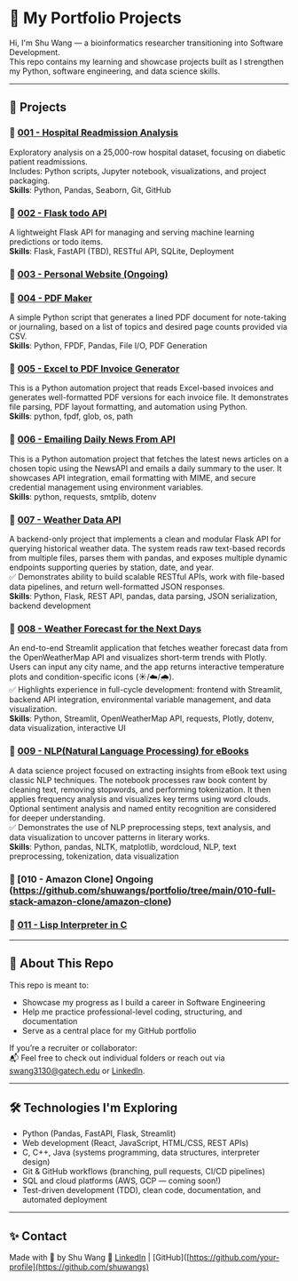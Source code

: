 # 💼 My Portfolio Projects

Hi, I'm Shu Wang — a bioinformatics researcher transitioning into Software Development.  
This repo contains my learning and showcase projects built as I strengthen my Python, software engineering, and data science skills.

---

## 📁 Projects

### 🔹 [001 - Hospital Readmission Analysis](./001-readmission-analysis)
Exploratory analysis on a 25,000-row hospital dataset, focusing on diabetic patient readmissions.  
Includes: Python scripts, Jupyter notebook, visualizations, and project packaging.  
**Skills**: Python, Pandas, Seaborn, Git, GitHub

### 🔹 [002 - Flask todo API](https://github.com/shuwangs/portfolio/tree/main/002-flask-todo-api)
A lightweight Flask API for managing and serving machine learning predictions or todo items.  
**Skills**: Flask, FastAPI (TBD), RESTful API, SQLite, Deployment

### 🔹 [003 - Personal Website (Ongoing)](#)

### 🔹 [004 - PDF Maker](https://github.com/shuwangs/portfolio/tree/main/004-pdf-maker)

A simple Python script that generates a lined PDF document for note-taking or journaling, based on a list of topics and desired page counts provided via CSV.\
**Skills**: Python, FPDF, Pandas, File I/O, PDF Generation

### 🔹 [005 - Excel to PDF Invoice Generator](https://github.com/shuwangs/portfolio/tree/main/005-excel-to-pdf-invoice)
This is a Python automation project that reads Excel-based invoices and generates well-formatted PDF versions for each invoice file. It demonstrates file parsing, PDF layout formatting, and automation using Python.\
**Skills**: python, fpdf, glob, os, path

### 🔹 [006 - Emailing Daily News From API](https://github.com/shuwangs/portfolio/tree/main/006-Emailing-dail-news-from-API)
This is a Python automation project that fetches the latest news articles on a chosen topic using the NewsAPI and emails a daily summary to the user. It showcases API integration, email formatting with MIME, and secure credential management using environment variables.\
**Skills**: python, requests, smtplib, dotenv

### 🔹 [007 - Weather Data API](https://github.com/shuwangs/portfolio/tree/main/007-weather-data-api)
A backend-only project that implements a clean and modular Flask API for querying historical weather data. The system reads raw text-based records from multiple files, parses them with pandas, and exposes multiple dynamic endpoints supporting queries by station, date, and year.\
✅ Demonstrates ability to build scalable RESTful APIs, work with file-based data pipelines, and return well-formatted JSON responses.\
**Skills**: Python, Flask, REST API, pandas, data parsing, JSON serialization, backend development


### 🔹 [008 - Weather Forecast for the Next Days](https://github.com/shuwangs/portfolio/tree/main/008-weather-forecast-for-the-next-days)
An end-to-end Streamlit application that fetches weather forecast data from the OpenWeatherMap API and visualizes short-term trends with Plotly. Users can input any city name, and the app returns interactive temperature plots and condition-specific icons (☀️/☁️/🌧️).\
✅ Highlights experience in full-cycle development: frontend with Streamlit, backend API integration, environmental variable management, and data visualization.\
**Skills**: Python, Streamlit, OpenWeatherMap API, requests, Plotly, dotenv, data visualization, interactive UI

### 🔹 [009 - NLP(Natural Language Processing) for eBooks](https://github.com/shuwangs/portfolio/tree/main/009-nlp-for-ebook)
A data science project focused on extracting insights from eBook text using classic NLP techniques. The notebook processes raw book content by cleaning text, removing stopwords, and performing tokenization. It then applies frequency analysis and visualizes key terms using word clouds. Optional sentiment analysis and named entity recognition are considered for deeper understanding.\
✅ Demonstrates the use of NLP preprocessing steps, text analysis, and data visualization to uncover patterns in literary works.\
**Skills**: Python, pandas, NLTK, matplotlib, wordcloud, NLP, text preprocessing, tokenization, data visualization

### 🔹 [010 - Amazon Clone] Ongoing (https://github.com/shuwangs/portfolio/tree/main/010-full-stack-amazon-clone/amazon-clone)


### 🔹 [011 - Lisp Interpreter in C](https://github.com/shuwangs/portfolio/tree/main/011-lisp-interpreter-in-c)

---

## 📌 About This Repo

This repo is meant to:
- Showcase my progress as I build a career in Software Engineering
- Help me practice professional-level coding, structuring, and documentation
- Serve as a central place for my GitHub portfolio

If you’re a recruiter or collaborator:  
📬 Feel free to check out individual folders or reach out via [swang3130@gatech.edu](swang3130@gatech.edu) or [LinkedIn](https://www.linkedin.com/in/shuuwang/).

---

## 🛠️ Technologies I'm Exploring

- Python (Pandas, FastAPI, Flask, Streamlit)  
- Web development (React, JavaScript, HTML/CSS, REST APIs)  
- C, C++, Java (systems programming, data structures, interpreter design)  
- Git & GitHub workflows (branching, pull requests, CI/CD pipelines)  
- SQL and cloud platforms (AWS, GCP — coming soon!)  
- Test-driven development (TDD), clean code, documentation, and automated deployment

---

## ✨ Contact

Made with 💛 by Shu Wang 
🔗 [LinkedIn](https://www.linkedin.com/in/shuuwang/) | [GitHub]([https://github.com/your-profile](https://github.com/shuwangs)
